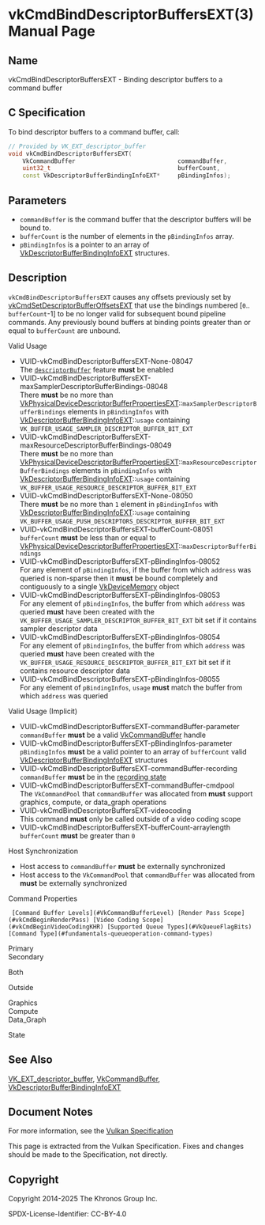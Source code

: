 # vkCmdBindDescriptorBuffersEXT(3) Manual Page

## Name

vkCmdBindDescriptorBuffersEXT - Binding descriptor buffers to a command buffer



## [](#_c_specification)C Specification

To bind descriptor buffers to a command buffer, call:

```c++
// Provided by VK_EXT_descriptor_buffer
void vkCmdBindDescriptorBuffersEXT(
    VkCommandBuffer                             commandBuffer,
    uint32_t                                    bufferCount,
    const VkDescriptorBufferBindingInfoEXT*     pBindingInfos);
```

## [](#_parameters)Parameters

- `commandBuffer` is the command buffer that the descriptor buffers will be bound to.
- `bufferCount` is the number of elements in the `pBindingInfos` array.
- `pBindingInfos` is a pointer to an array of [VkDescriptorBufferBindingInfoEXT](https://registry.khronos.org/vulkan/specs/latest/man/html/VkDescriptorBufferBindingInfoEXT.html) structures.

## [](#_description)Description

`vkCmdBindDescriptorBuffersEXT` causes any offsets previously set by [vkCmdSetDescriptorBufferOffsetsEXT](https://registry.khronos.org/vulkan/specs/latest/man/html/vkCmdSetDescriptorBufferOffsetsEXT.html) that use the bindings numbered \[`0`.. `bufferCount`-1] to be no longer valid for subsequent bound pipeline commands. Any previously bound buffers at binding points greater than or equal to `bufferCount` are unbound.

Valid Usage

- [](#VUID-vkCmdBindDescriptorBuffersEXT-None-08047)VUID-vkCmdBindDescriptorBuffersEXT-None-08047  
  The [`descriptorBuffer`](https://registry.khronos.org/vulkan/specs/latest/html/vkspec.html#features-descriptorBuffer) feature **must** be enabled
- [](#VUID-vkCmdBindDescriptorBuffersEXT-maxSamplerDescriptorBufferBindings-08048)VUID-vkCmdBindDescriptorBuffersEXT-maxSamplerDescriptorBufferBindings-08048  
  There **must** be no more than [VkPhysicalDeviceDescriptorBufferPropertiesEXT](https://registry.khronos.org/vulkan/specs/latest/man/html/VkPhysicalDeviceDescriptorBufferPropertiesEXT.html)::`maxSamplerDescriptorBufferBindings` elements in `pBindingInfos` with [VkDescriptorBufferBindingInfoEXT](https://registry.khronos.org/vulkan/specs/latest/man/html/VkDescriptorBufferBindingInfoEXT.html)::`usage` containing `VK_BUFFER_USAGE_SAMPLER_DESCRIPTOR_BUFFER_BIT_EXT`
- [](#VUID-vkCmdBindDescriptorBuffersEXT-maxResourceDescriptorBufferBindings-08049)VUID-vkCmdBindDescriptorBuffersEXT-maxResourceDescriptorBufferBindings-08049  
  There **must** be no more than [VkPhysicalDeviceDescriptorBufferPropertiesEXT](https://registry.khronos.org/vulkan/specs/latest/man/html/VkPhysicalDeviceDescriptorBufferPropertiesEXT.html)::`maxResourceDescriptorBufferBindings` elements in `pBindingInfos` with [VkDescriptorBufferBindingInfoEXT](https://registry.khronos.org/vulkan/specs/latest/man/html/VkDescriptorBufferBindingInfoEXT.html)::`usage` containing `VK_BUFFER_USAGE_RESOURCE_DESCRIPTOR_BUFFER_BIT_EXT`
- [](#VUID-vkCmdBindDescriptorBuffersEXT-None-08050)VUID-vkCmdBindDescriptorBuffersEXT-None-08050  
  There **must** be no more than `1` element in `pBindingInfos` with [VkDescriptorBufferBindingInfoEXT](https://registry.khronos.org/vulkan/specs/latest/man/html/VkDescriptorBufferBindingInfoEXT.html)::`usage` containing `VK_BUFFER_USAGE_PUSH_DESCRIPTORS_DESCRIPTOR_BUFFER_BIT_EXT`
- [](#VUID-vkCmdBindDescriptorBuffersEXT-bufferCount-08051)VUID-vkCmdBindDescriptorBuffersEXT-bufferCount-08051  
  `bufferCount` **must** be less than or equal to [VkPhysicalDeviceDescriptorBufferPropertiesEXT](https://registry.khronos.org/vulkan/specs/latest/man/html/VkPhysicalDeviceDescriptorBufferPropertiesEXT.html)::`maxDescriptorBufferBindings`
- [](#VUID-vkCmdBindDescriptorBuffersEXT-pBindingInfos-08052)VUID-vkCmdBindDescriptorBuffersEXT-pBindingInfos-08052  
  For any element of `pBindingInfos`, if the buffer from which `address` was queried is non-sparse then it **must** be bound completely and contiguously to a single [VkDeviceMemory](https://registry.khronos.org/vulkan/specs/latest/man/html/VkDeviceMemory.html) object
- [](#VUID-vkCmdBindDescriptorBuffersEXT-pBindingInfos-08053)VUID-vkCmdBindDescriptorBuffersEXT-pBindingInfos-08053  
  For any element of `pBindingInfos`, the buffer from which `address` was queried **must** have been created with the `VK_BUFFER_USAGE_SAMPLER_DESCRIPTOR_BUFFER_BIT_EXT` bit set if it contains sampler descriptor data
- [](#VUID-vkCmdBindDescriptorBuffersEXT-pBindingInfos-08054)VUID-vkCmdBindDescriptorBuffersEXT-pBindingInfos-08054  
  For any element of `pBindingInfos`, the buffer from which `address` was queried **must** have been created with the `VK_BUFFER_USAGE_RESOURCE_DESCRIPTOR_BUFFER_BIT_EXT` bit set if it contains resource descriptor data
- [](#VUID-vkCmdBindDescriptorBuffersEXT-pBindingInfos-08055)VUID-vkCmdBindDescriptorBuffersEXT-pBindingInfos-08055  
  For any element of `pBindingInfos`, `usage` **must** match the buffer from which `address` was queried

Valid Usage (Implicit)

- [](#VUID-vkCmdBindDescriptorBuffersEXT-commandBuffer-parameter)VUID-vkCmdBindDescriptorBuffersEXT-commandBuffer-parameter  
  `commandBuffer` **must** be a valid [VkCommandBuffer](https://registry.khronos.org/vulkan/specs/latest/man/html/VkCommandBuffer.html) handle
- [](#VUID-vkCmdBindDescriptorBuffersEXT-pBindingInfos-parameter)VUID-vkCmdBindDescriptorBuffersEXT-pBindingInfos-parameter  
  `pBindingInfos` **must** be a valid pointer to an array of `bufferCount` valid [VkDescriptorBufferBindingInfoEXT](https://registry.khronos.org/vulkan/specs/latest/man/html/VkDescriptorBufferBindingInfoEXT.html) structures
- [](#VUID-vkCmdBindDescriptorBuffersEXT-commandBuffer-recording)VUID-vkCmdBindDescriptorBuffersEXT-commandBuffer-recording  
  `commandBuffer` **must** be in the [recording state](#commandbuffers-lifecycle)
- [](#VUID-vkCmdBindDescriptorBuffersEXT-commandBuffer-cmdpool)VUID-vkCmdBindDescriptorBuffersEXT-commandBuffer-cmdpool  
  The `VkCommandPool` that `commandBuffer` was allocated from **must** support graphics, compute, or data\_graph operations
- [](#VUID-vkCmdBindDescriptorBuffersEXT-videocoding)VUID-vkCmdBindDescriptorBuffersEXT-videocoding  
  This command **must** only be called outside of a video coding scope
- [](#VUID-vkCmdBindDescriptorBuffersEXT-bufferCount-arraylength)VUID-vkCmdBindDescriptorBuffersEXT-bufferCount-arraylength  
  `bufferCount` **must** be greater than `0`

Host Synchronization

- Host access to `commandBuffer` **must** be externally synchronized
- Host access to the `VkCommandPool` that `commandBuffer` was allocated from **must** be externally synchronized

Command Properties

     [Command Buffer Levels](#VkCommandBufferLevel) [Render Pass Scope](#vkCmdBeginRenderPass) [Video Coding Scope](#vkCmdBeginVideoCodingKHR) [Supported Queue Types](#VkQueueFlagBits) [Command Type](#fundamentals-queueoperation-command-types)

Primary  
Secondary

Both

Outside

Graphics  
Compute  
Data\_Graph

State

## [](#_see_also)See Also

[VK\_EXT\_descriptor\_buffer](https://registry.khronos.org/vulkan/specs/latest/man/html/VK_EXT_descriptor_buffer.html), [VkCommandBuffer](https://registry.khronos.org/vulkan/specs/latest/man/html/VkCommandBuffer.html), [VkDescriptorBufferBindingInfoEXT](https://registry.khronos.org/vulkan/specs/latest/man/html/VkDescriptorBufferBindingInfoEXT.html)

## [](#_document_notes)Document Notes

For more information, see the [Vulkan Specification](https://registry.khronos.org/vulkan/specs/latest/html/vkspec.html#vkCmdBindDescriptorBuffersEXT)

This page is extracted from the Vulkan Specification. Fixes and changes should be made to the Specification, not directly.

## [](#_copyright)Copyright

Copyright 2014-2025 The Khronos Group Inc.

SPDX-License-Identifier: CC-BY-4.0